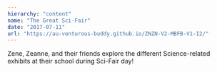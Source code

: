 ```yaml
---
hierarchy: "content"
name: "The Great Sci-Fair"
date: "2017-07-11"
url: "https://au-venturous-buddy.github.io/ZNZN-V2-MBFB-V1-I2/"
---
```


Zene, Zeanne, and their friends explore the different Science-related exhibits at their school during Sci-Fair day!
